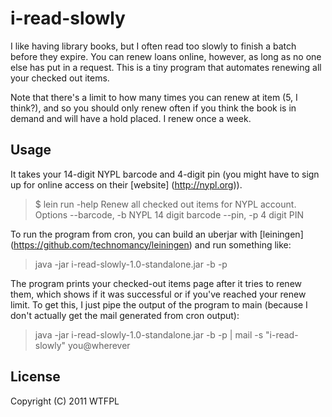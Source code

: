 # i-read-slowly

I like having library books, but I often read too slowly to finish a
batch before they expire. You can renew loans online, however, as long
as no one else has put in a request. This is a tiny program that
automates renewing all your checked out items.

Note that there's a limit to how many times you can renew at item (5,
I think?), and so you should only renew often if you think the book is
in demand and will have a hold placed. I renew once a week.

## Usage

It takes your 14-digit NYPL barcode and 4-digit pin (you might have to
sign up for online access on their [website] (http://nypl.org)).

> $ lein run -help
> Renew all checked out items for NYPL account.
> Options
>   --barcode, -b <arg>  NYPL 14 digit barcode 
>   --pin, -p <arg>      4 digit PIN 

To run the program from cron, you can build an uberjar with
[leiningen] (https://github.com/technomancy/leiningen) and run
something like:

> java -jar i-read-slowly-1.0-standalone.jar -b <barcode> -p <pin>

The program prints your checked-out items page after it tries to renew
them, which shows if it was successful or if you've reached your renew
limit. To get this, I just pipe the output of the program to main
(because I don't actually get the mail generated from cron output):

> java -jar i-read-slowly-1.0-standalone.jar -b <barcode> -p <pin> | mail -s "i-read-slowly" you@wherever

## License

Copyright (C) 2011 WTFPL
